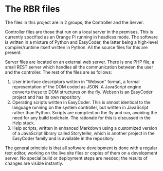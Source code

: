 # The RBR files

The files in this project are in 2 groups; the Controller and the Server.

Controller files are those that run on a local server in the premises. This is currently specified as an Orange Pi running in headless mode. The software is written in a mixture of Python and EasyCoder, the latter being a high-level compiler/runtime itself written in Python. All the source files for this are present.

Server files are located on an external web server. There is one PHP file; a small REST server which handles all the communication between the user and the controller. The rest of the files are as follows:

  1. User interface descriptors written in "Webson" format, a formal representation of the DOM coded as JSON. A JavaScript engine converts these to DOM structures on the fly. Webson is an EasyCoder project and has its own repository.
  1. Operating scripts written in EasyCoder. This is almost identical to the language running on the system controller, but written in JavaScript rather than Python. Scripts are compiled on the fly and run, avoiding the need for any build toolchain. The rationale for this is discussed in the Help stack.
  1. Help scripts, written in enhanced Markdown using a customized version of a JavaScript library called Storyteller, which is another project in the EasyCoder family and is available in the repository.

The general principle is that all software development is done with a regular text editor, working on the live site files or copies of them on a development server. No special build or deployment steps are needed; the results of changes are visible instantly.
